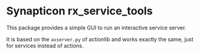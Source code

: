 Synapticon rx_service_tools
===========================

This package provides a simple GUI to run an interactive service server.

It is based on the `axserver.py` of actionlib and works exactly the same, just
for services instead of actions.
